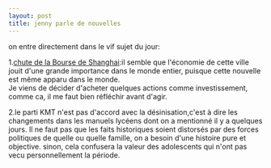 ```yaml
---
layout: post
title: jenny parle de nouvelles
---
```


<p>on entre directement dans le vif sujet du jour:</p>
<p>1.<a href="http://www.lemonde.fr/web/article/0,1-0@2-3234,36-861720@51-844321,0.html">chute de la Bourse de Shanghai</a>:il semble que l&#39;économie de cette ville jouit d&#39;une grande importance dans le monde entier, puisque cette nouvelle est même apparu dans le monde. <br />Je viens de décider d&#39;acheter quelques actions comme investissement, comme ca, il me faut bien réfléchir avant d&#39;agir.</p>
<p>2.le parti KMT n&#39;est pas d&#39;accord avec la désinisation,c&#39;est à dire les changements dans les manuels lycéens dont on a mentionné il y a quelques jours. Il ne faut pas que les faits historiques soient distorsés par des forces politiques de quelle ou quelle famille, on a besoin d&#39;une histoire pure et objective. sinon, cela confusera la valeur des adolescents qui n&#39;ont pas vecu personnellement la période.</p>
</p>
<p></p>
